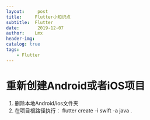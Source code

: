 ```yaml
---
layout:     post
title:     Flutter小知识点
subtitle:  Flutter
date:       2019-12-07
author:    Lmx 
header-img: 
catalog: true
tags: 
    - Flutter
---
```

#   重新创建Android或者iOS项目
1. 删除本地Android/ios文件夹
2. 在项目根路径执行：
flutter create -i swift -a java .